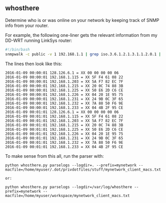 whosthere
---------

Determine who is or was online on your network by keeping track of SNMP info from your router.

For example, the following one-liner gets the relevant information from my DD-WRT running LinkSys router:

```bash
#!/bin/bash
snmpwalk -c public -v 1 192.168.1.1 | grep iso.3.6.1.2.1.3.1.1.2.0.1 | cut -c27- | sed -s "s/Hex-STRING: //" | awk -v date="$(date +"%Y-%m-%d %H:%M:%S ")" '$0=date$0' >> /var/log/whosthere/mynetwork_$(date +"%Y%m%d").log
```

The lines then look like this:

```
2016-01-09 00:00:01 128.126.6.1 = XX 00 00 00 00 06 
2016-01-09 00:00:01 192.168.1.115 = XX 5F F4 61 08 22 
2016-01-09 00:00:01 192.168.1.203 = XX 5A F7 82 EC 7F 
2016-01-09 00:00:01 192.168.1.215 = XX 20 0C 74 88 3B 
2016-01-09 00:00:01 192.168.1.225 = XX 50 E6 2D C6 CE 
2016-01-09 00:00:01 192.168.1.226 = XX 04 20 1E 95 75 
2016-01-09 00:00:01 192.168.1.231 = XX 24 9B 0C 3F 65 
2016-01-09 00:00:01 192.168.1.232 = XX 7A 88 50 F6 9E 
2016-01-09 00:00:01 192.168.1.233 = XX 04 4B 2F 95 CE 
2016-01-09 00:01:01 128.126.6.1 = XX 00 00 00 00 06 
2016-01-09 00:01:01 192.168.1.115 = XX 5F F4 61 08 22 
2016-01-09 00:01:01 192.168.1.203 = XX 5A F7 82 EC 7F 
2016-01-09 00:01:01 192.168.1.215 = XX 20 0C 74 88 3B 
2016-01-09 00:01:01 192.168.1.225 = XX 50 E6 2D C6 CE 
2016-01-09 00:01:01 192.168.1.226 = XX 04 20 1E 95 75 
2016-01-09 00:01:01 192.168.1.231 = XX 24 9B 0C 3F 65 
2016-01-09 00:01:01 192.168.1.232 = XX 7A 88 50 F6 9E 
2016-01-09 00:01:01 192.168.1.233 = XX 04 4B 2F 95 CE 
```

To make sense from this all, run the parser with:

```
python whosthere.py parselogs --logdir=. --prefix=mynetwork --macfile=/home/myuser/.dot/privdotfiles/stuff/mynetwork_client_macs.txt

or:

python whosthere.py parselogs --logdir=/var/log/whosthere --prefix=mynetwork --macfile=/home/myuser/workspace/mynetwork_client_macs.txt
```
